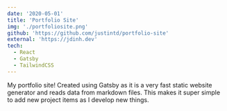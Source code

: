 ```yaml
---
date: '2020-05-01'
title: 'Portfolio Site'
img: './portfoliosite.png'
github: 'https://github.com/justintd/portfolio-site'
external: 'https://jdinh.dev'
tech:
  - React
  - Gatsby
  - TailwindCSS
---
```


My portfolio site! Created using Gatsby as it is a very fast static website generator and reads data from markdown files. This makes it super simple to add new project items as I develop new things.